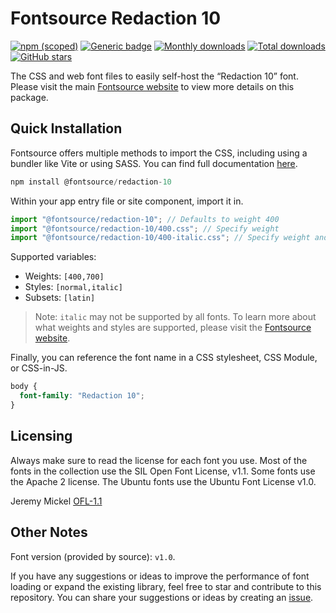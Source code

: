 # Fontsource Redaction 10

[![npm (scoped)](https://img.shields.io/npm/v/@fontsource/redaction-10?color=brightgreen)](https://www.npmjs.com/package/@fontsource/redaction-10) [![Generic badge](https://img.shields.io/badge/fontsource-passing-brightgreen)](https://github.com/fontsource/fontsource) [![Monthly downloads](https://badgen.net/npm/dm/@fontsource/redaction-10)](https://github.com/fontsource/fontsource) [![Total downloads](https://badgen.net/npm/dt/@fontsource/redaction-10)](https://github.com/fontsource/fontsource) [![GitHub stars](https://img.shields.io/github/stars/fontsource/fontsource.svg?style=social&label=Star)](https://github.com/fontsource/fontsource/stargazers)

The CSS and web font files to easily self-host the “Redaction 10” font. Please visit the main [Fontsource website](https://fontsource.org/fonts/redaction-10) to view more details on this package.

## Quick Installation

Fontsource offers multiple methods to import the CSS, including using a bundler like Vite or using SASS. You can find full documentation [here](https://fontsource.org/docs/getting-started/introduction).

```javascript
npm install @fontsource/redaction-10
```

Within your app entry file or site component, import it in.

```javascript
import "@fontsource/redaction-10"; // Defaults to weight 400
import "@fontsource/redaction-10/400.css"; // Specify weight
import "@fontsource/redaction-10/400-italic.css"; // Specify weight and style
```

Supported variables:
- Weights: `[400,700]`
- Styles: `[normal,italic]`
- Subsets: `[latin]`

> Note: `italic` may not be supported by all fonts. To learn more about what weights and styles are supported, please visit the [Fontsource website](https://fontsource.org/fonts/redaction-10).

Finally, you can reference the font name in a CSS stylesheet, CSS Module, or CSS-in-JS.

```css
body {
  font-family: "Redaction 10";
}
```

## Licensing
Always make sure to read the license for each font you use. Most of the fonts in the collection use the SIL Open Font License, v1.1. Some fonts use the Apache 2 license. The Ubuntu fonts use the Ubuntu Font License v1.0.

Jeremy Mickel
[OFL-1.1](https://www.redaction.us/)

## Other Notes
Font version (provided by source): `v1.0`.

If you have any suggestions or ideas to improve the performance of font loading or expand the existing library, feel free to star and contribute to this repository. You can share your suggestions or ideas by creating an [issue](https://github.com/fontsource/fontsource/issues).